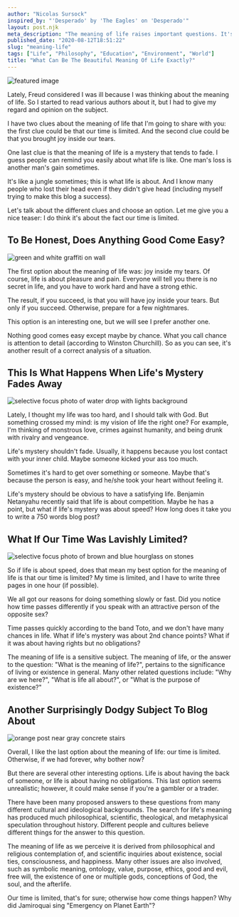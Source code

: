 ```yaml
---
author: "Nicolas Sursock"
inspired_by: "'Desperado' by 'The Eagles' on 'Desperado'"
layout: post.njk
meta_description: "The meaning of life raises important questions. It's a subject that's a sign of illness according to Freud. Life might be about gaming but not only."
published_date: "2020-08-12T18:51:22"
slug: "meaning-life"
tags: ["Life", "Philosophy", "Education", "Environment", "World"]
title: "What Can Be The Beautiful Meaning Of Life Exactly?"
---
```


![featured image](https://images.unsplash.com/photo-1553481187-be93c21490a9?ixlib=rb-1.2.1&ixid=MnwxMjA3fDB8MHxwaG90by1wYWdlfHx8fGVufDB8fHx8&auto=format&fit=crop)

Lately, Freud considered I was ill because I was thinking about the meaning of life. So I started to read various authors about it, but I had to give my regard and opinion on the subject.

I have two clues about the meaning of life that I'm going to share with you: the first clue could be that our time is limited. And the second clue could be that you brought joy inside our tears.

One last clue is that the meaning of life is a mystery that tends to fade. I guess people can remind you easily about what life is like. One man's loss is another man's gain sometimes.

It's like a jungle sometimes; this is what life is about. And I know many people who lost their head even if they didn't give head (including myself trying to make this blog a success).

Let's talk about the different clues and choose an option. Let me give you a nice teaser: I do think it's about the fact our time is limited.

## To Be Honest, Does Anything Good Come Easy?

![green and white graffiti on wall](https://images.unsplash.com/photo-1619615392944-7540c434f401?ixlib=rb-1.2.1&ixid=MnwxMjA3fDB8MHxwaG90by1wYWdlfHx8fGVufDB8fHx8&auto=format&fit=crop&q=80&w=800&h=600)

The first option about the meaning of life was: joy inside my tears. Of course, life is about pleasure and pain. Everyone will tell you there is no secret in life, and you have to work hard and have a strong ethic.

The result, if you succeed, is that you will have joy inside your tears. But only if you succeed. Otherwise, prepare for a few nightmares.

This option is an interesting one, but we will see I prefer another one.

Nothing good comes easy except maybe by chance. What you call chance is attention to detail (according to Winston Churchill). So as you can see, it's another result of a correct analysis of a situation.

## This Is What Happens When Life's Mystery Fades Away

![selective focus photo of water drop with lights background](https://images.unsplash.com/photo-1517844754203-2b8358f43256?ixlib=rb-1.2.1&ixid=MnwxMjA3fDB8MHxwaG90by1wYWdlfHx8fGVufDB8fHx8&auto=format&fit=crop&q=80&w=800&h=600)

Lately, I thought my life was too hard, and I should talk with God. But something crossed my mind: is my vision of life the right one? For example, I'm thinking of monstrous love, crimes against humanity, and being drunk with rivalry and vengeance.

Life's mystery shouldn't fade. Usually, it happens because you lost contact with your inner child. Maybe someone kicked your ass too much.

Sometimes it's hard to get over something or someone. Maybe that's because the person is easy, and he/she took your heart without feeling it.

Life's mystery should be obvious to have a satisfying life. Benjamin Netanyahu recently said that life is about competition. Maybe he has a point, but what if life's mystery was about speed? How long does it take you to write a 750 words blog post?

## What If Our Time Was Lavishly Limited?

![selective focus photo of brown and blue hourglass on stones](https://images.unsplash.com/photo-1501139083538-0139583c060f?ixlib=rb-1.2.1&ixid=MnwxMjA3fDB8MHxwaG90by1wYWdlfHx8fGVufDB8fHx8&auto=format&fit=crop&q=80&w=800&h=600)

So if life is about speed, does that mean my best option for the meaning of life is that our time is limited? My time is limited, and I have to write three pages in one hour (if possible).

We all got our reasons for doing something slowly or fast. Did you notice how time passes differently if you speak with an attractive person of the opposite sex?

Time passes quickly according to the band Toto, and we don't have many chances in life. What if life's mystery was about 2nd chance points? What if it was about having rights but no obligations?

The meaning of life is a sensitive subject. The meaning of life, or the answer to the question: "What is the meaning of life?", pertains to the significance of living or existence in general. Many other related questions include: "Why are we here?", "What is life all about?", or "What is the purpose of existence?"

## Another Surprisingly Dodgy Subject To Blog About

![orange post near gray concrete stairs](https://images.unsplash.com/photo-1575672940345-aa3e5baa0d3d?ixlib=rb-1.2.1&ixid=MnwxMjA3fDB8MHxwaG90by1wYWdlfHx8fGVufDB8fHx8&auto=format&fit=crop&q=80&w=800&h=600)

Overall, I like the last option about the meaning of life: our time is limited. Otherwise, if we had forever, why bother now?

But there are several other interesting options. Life is about having the back of someone, or life is about having no obligations. This last option seems unrealistic; however, it could make sense if you're a gambler or a trader.

There have been many proposed answers to these questions from many different cultural and ideological backgrounds. The search for life's meaning has produced much philosophical, scientific, theological, and metaphysical speculation throughout history. Different people and cultures believe different things for the answer to this question.

The meaning of life as we perceive it is derived from philosophical and religious contemplation of, and scientific inquiries about existence, social ties, consciousness, and happiness. Many other issues are also involved, such as symbolic meaning, ontology, value, purpose, ethics, good and evil, free will, the existence of one or multiple gods, conceptions of God, the soul, and the afterlife.

Our time is limited, that's for sure; otherwise how come things happen? Why did Jamiroquai sing "Emergency on Planet Earth"? 